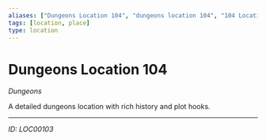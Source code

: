 ```yaml
---
aliases: ["Dungeons Location 104", "dungeons location 104", "104 Location Dungeons"]
tags: [location, place]
type: location
---
```


# Dungeons Location 104

*Dungeons*

A detailed dungeons location with rich history and plot hooks.

---
*ID: LOC00103*